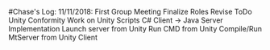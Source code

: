 #Chase's Log:
11/11/2018:
  First Group Meeting
    Finalize Roles
    Revise ToDo
    Unity Conformity
  Work on Unity Scripts
    C# Client -> Java Server Implementation
    Launch server from Unity
      Run CMD from Unity
      Compile/Run MtServer from Unity Client
